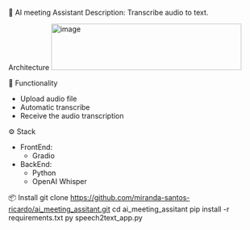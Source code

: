 🧠 AI meeting Assistant
Description: Transcribe audio to text.

Architecture
<img width="377" height="92" alt="image" src="https://github.com/user-attachments/assets/e5a507fd-581a-41c4-b1ae-aa943e6c2e46" />




🚀 Functionality
  - Upload audio file
  - Automatic transcribe 
  - Receive the audio transcription



⚙️ Stack
  - FrontEnd: 
    - Gradio
  - BackEnd: 
    - Python
    - OpenAI Whisper


    
📦 Install
git clone https://github.com/miranda-santos-ricardo/ai_meeting_assitant.git
cd ai_meeting_assitant
pip install -r requirements.txt
py speech2text_app.py
